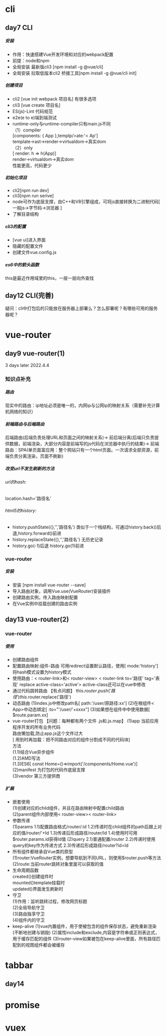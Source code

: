 # cli
## day7  CLI 
##### 安装
- 作用：快速搭建Vue开发环境和对应的webpack配置
- 前提：node和npm
- 全局安装 最新版cli3 [npm install -g @vue/cli]
- 全局安装 拉取低版本cli2 桥接工具[npm install -g @vue/cli init]
##### 创建项目
- cli2 [vue init webpack 项目名] 有很多选项
- cli3 [vue create 项目名]
- ES(js)-Lint 代码规范
- e2e(e to e)端到端测试
- runtime-only与runtime-compiler只有main.js不同<br>
（1）compiler<br>
[components: { App },templp/>ate:'< Ap']<br>
template->ast->render->virtualdom->真实dom<br>
（2）only<br>
[ render: h => h(App)]<br>
render->virtualdom->真实dom<br>
性能更高，代码更少<br>
##### 初始化项目
- cli2[npm run dev]
- cli3[npm run serive]
- node可作为底层支撑，由C++和V8引擎组成，可将js直接转换为二进制代码[ 一般js->字节码->浏览器 ]
- 了解目录结构
##### cli3的配置
- [vue ui]进入界面
- 隐藏的配置文件
- 创建文件vue.config.js
##### es6中的箭头函数
this是最近作用域里的this，一层一层向外查找   
## day12 CLI(完善)
疑问：cli中打包后的只能放在服务器上部署么？怎么部署呢？有哪些可用的服务器呢？

# vue-router
## day9 vue-router(1)
3 days later 2022.4.4
### 知识点补充
##### 路由
现实中的路由：ip地址必须是唯一的，内网ip与公网ip的映射关系（需要补充计算机网络的知识）
##### 前端路由与后端路由
后端路由(后端负责处理URL和页面之间的映射关系)->
前后端分离(后端只负责提供数据，前端渲染，大部分内容是前端写的js代码在浏览器中执行的结果)->
前端路由：SPA(单页面富应用：整个网站只有一个html页面。一次请求全部资源，前端负责分离渲染，页面不刷新)
##### 改变url不发生刷新的方法
###### url的hash:
location.hash='路径名'
###### html5的history:
- history.pushState({},'','路径名')
类似于一个栈结构，可通过history.back()后退,history.forward()前进
- history.replaceState({},'','路径名') 无历史记录
- history.go(-1)后退 history.go(1)前进 
### vue-router
##### 安装
- 安装
[npm install vue-router --save]
- 导入路由对象，调用Vue.use(VueRouter)安装插件
- 创建路由实例，传入路由映射配置
- 在Vue实例中挂载创建的路由实例
## day13 vue-router(2) 
### vue-router
##### 使用
- 创建路由组件
- 配置路由映射:组件-路由
可用redirect设置默认路径，使用[ mode:'history']将hash模式设置为history模式
- 使用路由：< router-link>和< router-view>
< router-link to='路径' tag='表现' replace active-class='active'>
active-class还可以在vue中修改
- 通过代码跳转路由
【有点问题】
this.$router.push('路径') 
this.$router.replace('路径')
- 动态路由
(1)index.js中修改path名[ path:'/user/原路径:xx']
(2)在根组件< App>中动态绑定[ :to="'/user/'+xxxx"]
(3)如果想在组件中中使用数据[ $route.param.xx]
- vue-router打包
【问题：每种都有两个文件 .js和.js.map】
(1)app 当前应用程序开发的所有业务代码<br>
路由懒加载,防止app.js这个文件过大<br>
[ 用到时再加载：把不同路由对应的组件分割成不同的代码块]<br>
方法<br>
(1.1)结合Vue异步组件<br>
(1.2)AMD写法<br>
(1.3)ES6[ const Home=()=>import('/components/Home.vue')]<br>
(2)manifest 为打包的代码作底层支撑<br>
(3)vendor 第三方提供商<br>
##### 扩展
- 嵌套使用<br>
(1)创建对应的child组件，并且在路由映射中配置child路由<br>
(2)parent组件内部使用< router-view>< router-link><br>
- 参数传递<br>
(1)params
1.1)配置路由格式/router/:id
1.2)传递时在child组件的path后跟上对应的值/router/'+Id
1.3)传递后形成路径/router/Id
1.4)使用时可用$router.params.id获得Id值
(2)query
2.1)普通配置/router
2.2)传递时使用query的key作为传递方式
2.3)传递后形成路径/router?id=Id
- 所有组件都继承自Vue类的原型<br>
(1)router:VueRouter实例，想要导航到不同URL，则使用$router.push等方法<br>
(2)route:当前router跳转对象里面可以获取的值<br>
- 生命周期函数<br>
created()创建组件时<br>
mounted()template挂载时<br>
updated()界面发生刷新时<br>
- 守卫<br> 
(1)作用：监听跳转过程，修改网页标题<br>
(2)全局导航守卫<br>
(3)路由独享守卫<br>
(4)组件内的守卫<br>
- keep-alive
(1)vue内置组件，用于使被包含的组件保存状态，避免重新渲染(不断地创建与销毁)
(2)属性include和exclude,内容是字符串或正则表达式，用于缓存匹配的组件
(3)router-view如果被包在keep-alive里面，所有路径匹配到的视图组件都会被缓存

# tabbar
## day14 


# promise

# vuex

